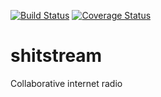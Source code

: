 [![Build Status](https://travis-ci.org/nijotz/shitstream.svg?branch=master)](https://travis-ci.org/nijotz/shitstream)
[![Coverage Status](https://coveralls.io/repos/nijotz/shitstream/badge.png?branch=master)](https://coveralls.io/r/nijotz/shitstream?branch=master)

shitstream
==========

Collaborative internet radio
